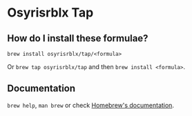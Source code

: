 # Osyrisrblx Tap

## How do I install these formulae?

`brew install osyrisrblx/tap/<formula>`

Or `brew tap osyrisrblx/tap` and then `brew install <formula>`.

## Documentation

`brew help`, `man brew` or check [Homebrew's documentation](https://docs.brew.sh).
